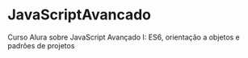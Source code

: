 # JavaScriptAvancado
Curso Alura sobre JavaScript Avançado I: ES6, orientação a objetos e padrões de projetos
